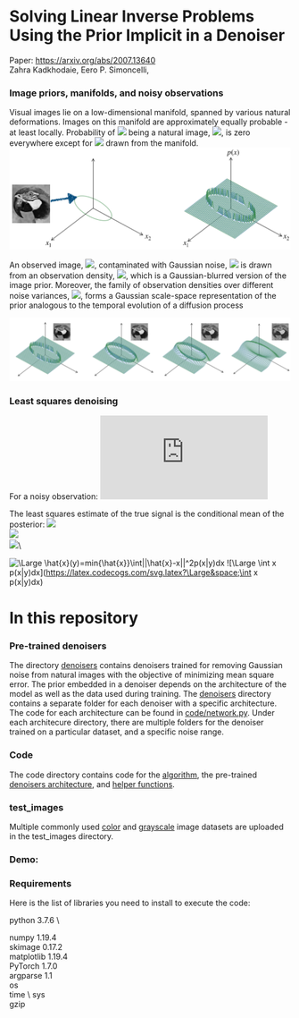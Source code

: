 # Solving Linear Inverse Problems Using the Prior Implicit in a Denoiser 
Paper: https://arxiv.org/abs/2007.13640 \
Zahra Kadkhodaie, Eero P. Simoncelli,<br>

### Image priors, manifolds, and noisy observations
Visual images lie on a low-dimensional manifold, spanned by various natural deformations. Images on this manifold are approximately equally probable - at least locally. Probability of <img src="https://render.githubusercontent.com/render/math?math=x"> being a natural image, <img src="https://render.githubusercontent.com/render/math?math=p(x)">, is zero everywhere except for <img src="https://render.githubusercontent.com/render/math?math=x"> drawn from the manifold. 
![](figs/fig1.png)

An observed image, <img src="https://render.githubusercontent.com/render/math?math=y">, contaminated with Gaussian noise, <img src="https://render.githubusercontent.com/render/math?math=z\sim \mathcal N(0,\sigma^2)"> is drawn from an observation density, <img src="https://render.githubusercontent.com/render/math?math=p(y)">, which is a Gaussian-blurred version of the image prior. Moreover, the family of observation densities over different noise variances, <img src="https://render.githubusercontent.com/render/math?math=p_{\sigma}(y)">, forms a Gaussian scale-space representation of the prior analogous to the temporal evolution of a diffusion process

![](figs/fig2.png)

### Least squares denoising
For a noisy observation: ![y=x+z](https://latex.codecogs.com/svg.latex?;y=x+z) 

The least squares estimate of the true signal is the conditional mean of the posterior:
 <img src="https://render.githubusercontent.com/render/math?math=\hat{x}(y) = min_{\hat{x}}\int||\hat{x}-x||^2p(x|y)dx">\
 <img src="https://render.githubusercontent.com/render/math?math=\int x p(x|y)dx">\
 <img src="https://render.githubusercontent.com/render/math?math=\int x \frac{p(y|x)p(x)}{p(y)}dx">\

![\Large \hat{x}(y)=min{\hat{x}}\int||\hat{x}-x||^2p(x|y)dx](https://latex.codecogs.com/svg.latex?\Large&space;\hat{x}(y)=min_{\hat{x}}\int||\hat{x}-x||^2p(x|y)dx) 
![\Large \int x p(x|y)dx](https://latex.codecogs.com/svg.latex?\Large&space;\int x p(x|y)dx) 


# In this repository
### Pre-trained denoisers
The directory [denoisers](denoisers) contains denoisers trained for removing Gaussian noise from natural images with the objective of minimizing mean square error. The prior embedded in a denoiser depends on the architecture of the model as well as the data used during training. The [denoisers](denoisers)  directory contains a separate folder for each denoiser with a specific architecture. The code for each architecture can be found in [code/network.py](code/network.py). Under each architecure directory, there are multiple folders for the denoiser trained on a particular dataset, and a specific noise range. 

### Code
The code directory contains code for the [algorithm](code/algorithm_inv_prob.py), the pre-trained [denoisers architecture](code/network.py), and [helper functions](code/Utils_inverse_prob.py). 

### test_images
Multiple commonly used [color](test_images/color) and [grayscale](test_images/grayscale) image datasets are uploaded in the test_images directory.

### Demo:


### Requirements 
Here is the list of libraries you need to install to execute the code: 

python  3.7.6 \

numpy 1.19.4 \
skimage 0.17.2 \
matplotlib 1.19.4 \
PyTorch 1.7.0 \
argparse 1.1 \
os \
time \ 
sys \
gzip 
